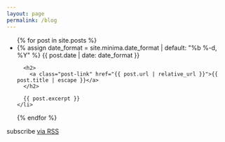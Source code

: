 ```yaml
---
layout: page
permalink: /blog
---
```


<ul class="post-list">
  {% for post in site.posts %}
    <li>
      {% assign date_format = site.minima.date_format | default: "%b %-d, %Y" %}
      <span class="post-meta">{{ post.date | date: date_format }}</span>

      <h2>
        <a class="post-link" href="{{ post.url | relative_url }}">{{ post.title | escape }}</a>
      </h2>

      {{ post.excerpt }}
    </li>
  {% endfor %}
</ul>

<p class="rss-subscribe">subscribe <a href="{{ "/feed.xml" | relative_url }}">via RSS</a></p>